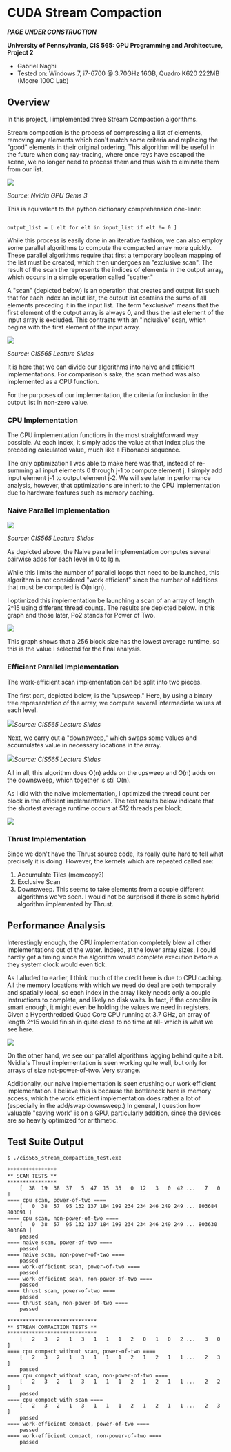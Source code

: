 CUDA Stream Compaction
======================

***PAGE UNDER CONSTRUCTION***

**University of Pennsylvania, CIS 565: GPU Programming and Architecture, Project 2**

* Gabriel Naghi
* Tested on: Windows 7, i7-6700 @ 3.70GHz 16GB, Quadro K620 222MB (Moore 100C Lab)

## Overview

In this project, I implemented three Stream Compaction algorithms.

Stream compaction is the process of compressing a list of elements, removing any elements 
which don't match some criteria and replacing the "good" elements in their original ordering. 
This algorithm will be useful in the future when dong ray-tracing, where once rays have escaped 
the scene, we no longer need to process them and thus wish to elminate them from our list.

![](images/stream_compaction.jpg)

*Source: Nvidia GPU Gems 3*

This is equivalent to the python dictionary comprehension one-liner:

~~~

output_list = [ elt for elt in input_list if elt != 0 ]

~~~

While this process is easily done in an iterative fashion, we can also employ some parallel algorithms 
to compute the compacted array more quickly. These parallel algorithms require that first a temporary boolean 
mapping of the list must be created, which then undergoes an "exclusive scan". The result of the scan the represents the indices of elements in the output array, which occurs in a simple operation called "scatter."

A "scan" (depicted below) is an operation that creates and output list such that for each index an input list, the output list 
contains the sums of all elements preceding it in the input list. The term "exclusive" means that the first 
element of the output array is always 0, and thus the last element of the input array is excluded. This contrasts 
with an "inclusive" scan, which begins with the first element of the input array.

![](images/scan.tiff)

*Source: CIS565 Lecture Slides*

It is here that we can divide our algorithms into naive and efficient implementations. For comparison's sake, 
the scan method was also implemented as a CPU function.

For the purposes of our implementation, the criteria for inclusion in the output list in non-zero value.

### CPU Implementation

The CPU implementation functions in the most straightforward way possible. At each index, it simply adds the value at that index plus the preceding calculated value, much like a Fibonacci sequence. 

The only optimization I was able to make here was that, instead of re-summing all input elements 0 through j-1 to compute 
element j, I simply add input element j-1 to output element j-2. We will see later in performance analysis, however, that
optimizations are inherit to the CPU implementation due to hardware features such as memory caching. 


### Naive Parallel Implementation

![](images/naive_parallel.tiff)

*Source: CIS565 Lecture Slides*

As depicted above, the Naive parallel implementation computes several pairwise adds for each level in 0 to lg n. 

While this limits the number of parallel loops that need to be launched, this algorithm is not considered "work efficient" since the number of additions that must be computed is O(n lgn). 

I optimized this implementation be launching a scan of an array of length 2^15 using different thread counts. The results are depicted below. In this graph and those later, Po2 stands for Power of Two. 

![](images/naive_blocksize.png)

This graph shows that a 256 block size has the lowest average runtime, so this is the value I selected for the final analysis. 

### Efficient Parallel Implementation 

The work-efficient scan implementation can be split into two pieces. 

The first part, depicted below, is the "upsweep." Here, by using a binary tree representation of the array, we compute several intermediate values at each level.

![](images/efficient_parallel_upsweep.tiff)*Source: CIS565 Lecture Slides*

Next, we carry out a "downsweep," which swaps some values and accumulates value in necessary locations in the array. 

![](images/efficient_parallel_downsweep.tiff)*Source: CIS565 Lecture Slides*

All in all, this algorithm does O(n) adds on the upsweep and O(n) adds on the downsweep, which together is stil O(n). 

As I did with the naive implementation, I optimized the thread count per block in the efficient implementation. The test results below indicate that the shortest average runtime occurs at 512 threads per block. 

![](images/efficient_blocksize.png)

### Thrust Implementation 

Since we don't have the Thrust source code, its really quite hard to tell what precisely it is doing. However, the kernels which are repeated called are:
1. Accumulate Tiles (memcopy?)
2. Exclusive Scan
3. Downsweep. This seems to take elements from a couple different algorithms we've seen. I would not be surprised if there is some hybrid algorithm implemented by Thrust. 

## Performance Analysis
Interestingly enough, the CPU implementation completely blew all other implementations out of the water. Indeed, at the lower array sizes, I could hardly get a timing since the algorithm would complete execution before a they system clock would even tick. 

As I alluded to earlier, I think much of the credit here is due to CPU caching. All the memory locations with which we need do deal are both temporally and spatially local, so each index in the array likely needs only a couple instructions to complete, and likely no disk waits. In fact, if the compiler is smart enough, it might even be holding the values we need in registers. Given a Hyperthredded Quad Core CPU running at 3.7 GHz, an array of length 2^15 would finish in quite close to no time at all- which is what we see here.

![](images/scan_times.png)

On the other hand, we see our parallel algorithms lagging behind quite a bit. Nvidia's Thrust implementation is seen working quite well, but only for arrays of size not-power-of-two. Very strange. 

Additionally, our naive implementation is seen crushing our work efficient implementation. I believe this is because the bottleneck here is memory access, which the work efficient implementation does rather a lot of (especially in the add/swap downsweep.) In general, I question how valuable "saving work" is on a GPU, particularly addition, since the devices are so heavily optimized for arithmetic.

## Test Suite Output
~~~
$ ./cis565_stream_compaction_test.exe

****************
** SCAN TESTS **
****************
    [  38  19  38  37   5  47  15  35   0  12   3   0  42 ...   7   0 ]
==== cpu scan, power-of-two ====
    [   0  38  57  95 132 137 184 199 234 234 246 249 249 ... 803684 803691 ]
==== cpu scan, non-power-of-two ====
    [   0  38  57  95 132 137 184 199 234 234 246 249 249 ... 803630 803660 ]
    passed
==== naive scan, power-of-two ====
    passed
==== naive scan, non-power-of-two ====
    passed
==== work-efficient scan, power-of-two ====
    passed
==== work-efficient scan, non-power-of-two ====
    passed
==== thrust scan, power-of-two ====
    passed
==== thrust scan, non-power-of-two ====
    passed

*****************************
** STREAM COMPACTION TESTS **
*****************************
    [   2   3   2   1   3   1   1   1   2   0   1   0   2 ...   3   0 ]
==== cpu compact without scan, power-of-two ====
    [   2   3   2   1   3   1   1   1   2   1   2   1   1 ...   2   3 ]
    passed
==== cpu compact without scan, non-power-of-two ====
    [   2   3   2   1   3   1   1   1   2   1   2   1   1 ...   2   2 ]
    passed
==== cpu compact with scan ====
    [   2   3   2   1   3   1   1   1   2   1   2   1   1 ...   2   3 ]
    passed
==== work-efficient compact, power-of-two ====
    passed
==== work-efficient compact, non-power-of-two ====
    passed
~~~
